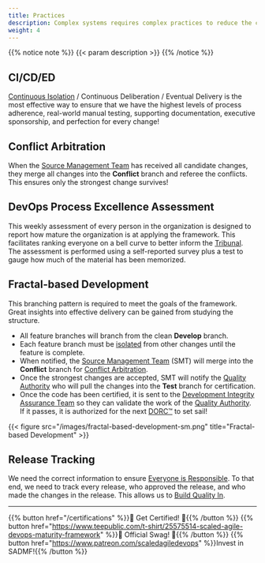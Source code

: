 ```yaml
---
title: Practices
description: Complex systems requires complex practices to reduce the complexity!
weight: 4
---
```


{{% notice note %}}
{{< param description >}}
{{% /notice %}}

## CI/CD/ED

[Continuous Isolation](https://continuousisolation.com/) / Continuous Deliberation / Eventual Delivery is the most effective way to ensure that we have the highest levels of process adherence, real-world manual testing, supporting documentation, executive sponsorship, and perfection for every change!

## Conflict Arbitration

When the [Source Management Team](/organization/#source-management-team) has received all candidate changes, they merge all changes into the **Conflict** branch and referee the conflicts. This ensures only the strongest change survives!

## DevOps Process Excellence Assessment

This weekly assessment of every person in the organization is designed to report how mature the organization is at applying the framework. This facilitates ranking everyone on a bell curve to better inform the [Tribunal](/release-convoy/#tribunal). The assessment is performed using a self-reported survey plus a test to gauge how much of the material has been memorized.

## Fractal-based Development

This branching pattern is required to meet the goals of the framework. Great insights into effective delivery can be gained from studying the structure.

- All feature branches will branch from the clean **Develop** branch.
- Each feature branch must be [isolated](https://continuousisolation.com/) from other changes until the feature is complete.
- When notified, the [Source Management Team](/organization/#source-management-team) (SMT) will merge into the **Conflict** branch for [Conflict Arbitration](#conflict-arbitration).
- Once the strongest changes are accepted, SMT will notify the [Quality Authority](/organization/#quality-authority) who will pull the changes into the **Test** branch for certification.
- Once the code has been certified, it is sent to the [Development Integrity Assurance Team](/organization/#development-integrity-assurance-team) so they can validate the work of the [Quality Authority](/organization/#quality-authority). If it passes, it is authorized for the next [DORC&trade;](/release-convoy/) to set sail!

{{< figure src="/images/fractal-based-development-sm.png" title="Fractal-based Development" >}}

## Release Tracking

We need the correct information to ensure [Everyone is Responsible](/principles/#everyone-is-responsible). To that end, we need to track every release, who approved the release, and who made the changes in the release. This allows us to [Build Quality In](/principles/#build-quality-in).

---

{{% button href="/certifications" %}}🏅 Get Certified! 🏅{{% /button %}}
{{% button href="https://www.teepublic.com/t-shirt/25575514-scaled-agile-devops-maturity-framework" %}}💸 Official Swag! 💸{{% /button %}}
{{% button href="https://www.patreon.com/scaledagiledevops" %}}Invest in SADMF!{{% /button %}}
